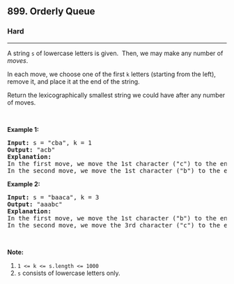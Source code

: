 <h2>899. Orderly Queue</h2><h3>Hard</h3><hr><div><p>A string <code>s</code> of lowercase letters is given.&nbsp; Then, we may make any number of <em>moves</em>.</p>

<p>In each move, we&nbsp;choose one&nbsp;of the first <code>k</code> letters (starting from the left), remove it,&nbsp;and place it at the end of the string.</p>

<p>Return the lexicographically smallest string we could have after any number of moves.</p>

<p>&nbsp;</p>

<div>
<p><strong>Example 1:</strong></p>

<pre><strong>Input: </strong>s = <span id="example-input-1-1">"cba"</span>, k = <span id="example-input-1-2">1</span>
<strong>Output: </strong><span id="example-output-1">"acb"</span>
<strong>Explanation: </strong>
In the first move, we move the 1st character ("c") to the end, obtaining the string "bac".
In the second move, we move the 1st character ("b") to the end, obtaining the final result "acb".
</pre>

<div>
<p><strong>Example 2:</strong></p>

<pre><strong>Input: </strong>s = <span id="example-input-2-1">"baaca"</span>, k = <span id="example-input-2-2">3</span>
<strong>Output: </strong><span id="example-output-2">"aaabc"</span>
<strong>Explanation: </strong>
In the first move, we move the 1st character ("b") to the end, obtaining the string "aacab".
In the second move, we move the 3rd character ("c") to the end, obtaining the final result "aaabc".
</pre>

<p>&nbsp;</p>

<p><strong>Note:</strong></p>

<ol>
	<li><code>1 &lt;= k &lt;= s.length&nbsp;&lt;= 1000</code></li>
	<li><code>s</code>&nbsp;consists of lowercase letters only.</li>
</ol>
</div>
</div>
</div>